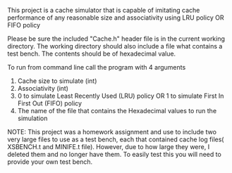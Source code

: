 This project is a cache simulator that is capable of imitating cache performance of any reasonable size and associativity using LRU policy OR FIFO policy

Please be sure the included "Cache.h" header file is in the current working directory.
The working directory should also include a file what contains a test bench. The contents should be of hexadecimal value.

To run from command line call the program with 4 arguments
1. Cache size to simulate (int)
2. Associativity (int)
3. 0 to simulate Least Recently Used (LRU) policy OR 1 to simulate First In First Out (FIFO) policy
4. The name of the file that contains the Hexadecimal values to run the simulation


NOTE: This project was a homework assignment and use to include two very large files to use as a test bench, each that contained cache log files( XSBENCH.t and MINIFE.t file).
However, due to how large they were, I deleted them and no longer have them. To easily test this you will need to provide your own test bench. 
